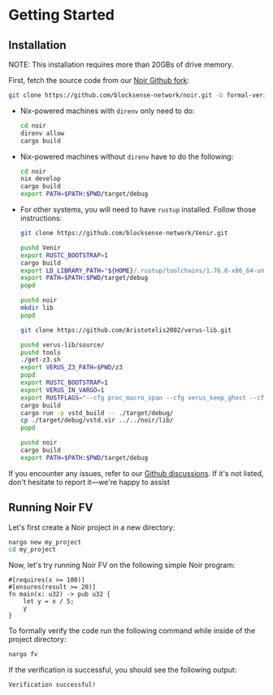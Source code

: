 # Getting Started

## Installation
<div class="warning">  
NOTE: This installation requires more than 20GBs of drive memory.  
</div>  

First, fetch the source code from our [Noir Github fork](https://github.com/blocksense-network/noir):

```bash
git clone https://github.com/blocksense-network/noir.git -b formal-verification
```

* Nix-powered machines with `direnv` only need to do:

    ```bash
    cd noir
    direnv allow
    cargo build
    ```

* Nix-powered machines without `direnv` have to do the following:

    ```bash
    cd noir
    nix develop
    cargo build
    export PATH=$PATH:$PWD/target/debug
    ```

* For other systems, you will need to have `rustup` installed. Follow those instructions:

    ```bash
    git clone https://github.com/blocksense-network/Venir.git

    pushd Venir
    export RUSTC_BOOTSTRAP=1
    cargo build
    export LD_LIBRARY_PATH="${HOME}/.rustup/toolchains/1.76.0-x86_64-unknown-linux-gnu/lib:${LD_LIBRARY_PATH}"
    export PATH=$PATH:$PWD/target/debug
    popd

    pushd noir
    mkdir lib
    popd

    git clone https://github.com/Aristotelis2002/verus-lib.git
    
    pushd verus-lib/source/
    pushd tools
    ./get-z3.sh
    export VERUS_Z3_PATH=$PWD/z3
    popd
    export RUSTC_BOOTSTRAP=1
    export VERUS_IN_VARGO=1
    export RUSTFLAGS="--cfg proc_macro_span --cfg verus_keep_ghost --cfg span_locations"
    cargo build
    cargo run -p vstd_build -- ./target/debug/
    cp ./target/debug/vstd.vir ../../noir/lib/
    popd

    pushd noir
    cargo build
    export PATH=$PATH:$PWD/target/debug
    ```

If you encounter any issues, refer to our [Github discussions](https://github.com/blocksense-network/noir/issues). If it's not listed, don't hesitate to report it—we're happy to assist

## Running Noir FV

Let's first create a Noir project in a new directory:

```bash
nargo new my_project
cd my_project
```

Now, let's try running Noir FV on the following simple Noir program:

```rust,ignore
#[requires(x >= 100)]
#[ensures(result >= 20)]
fn main(x: u32) -> pub u32 {
    let y = x / 5;
    y
}
```

To formally verify the code run the following command while inside of the project directory:

```bash
nargo fv
```

If the verification is successful, you should see the following output:

```
Verification successful!
```
